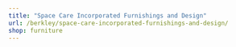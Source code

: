 ```yaml
---
title: "Space Care Incorporated Furnishings and Design"
url: /berkley/space-care-incorporated-furnishings-and-design/
shop: furniture
---
```

